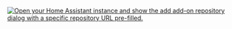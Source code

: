 <a href="https://my.home-assistant.io/redirect/supervisor_add_addon_repository/?repository_url=https://github.com/fancyui/Gobel-Battery-HA-Addon" rel="nofollow"><img src="https://camo.githubusercontent.com/d55a5e737debf836a75eaad3039e99df2d3807518aae5a00d1e44fd2345160f7/68747470733a2f2f6d792e686f6d652d617373697374616e742e696f2f6261646765732f73757065727669736f725f6164645f6164646f6e5f7265706f7369746f72792e737667" alt="Open your Home Assistant instance and show the add add-on repository dialog with a specific repository URL pre-filled." data-canonical-src="https://my.home-assistant.io/badges/supervisor_add_addon_repository.svg" style="max-width: 100%;"></a>
